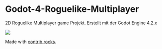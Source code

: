 # Godot-4-Roguelike-Multiplayer
2D Roguelike Multiplayer game Projekt. Erstellt mit der Godot Engine 4.2.x


<a href="https://github.com/Fox-Alpha/Godot-4-Roguelike-Multiplayer/graphs/contributors">
  <img src="https://contrib.rocks/image?repo=Fox-Alpha/Godot-4-Roguelike-Multiplayer" />
</a>

Made with [contrib.rocks](https://contrib.rocks).